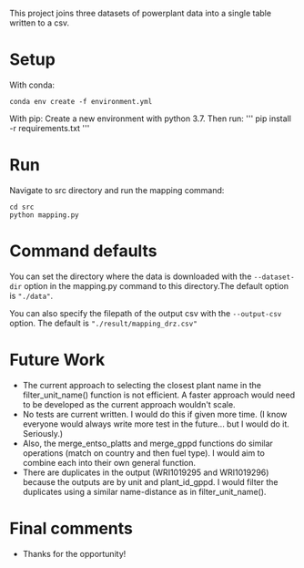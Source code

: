 
This project joins three datasets of powerplant data into a single table written to a csv.


# Setup

With conda: 
```
conda env create -f environment.yml
```

With pip: 
Create a new environment with python 3.7. Then run: 
'''
 pip install -r requirements.txt 
'''

# Run

Navigate to src directory and run the mapping command:
```
cd src
python mapping.py
```


# Command defaults

You can set the directory where the data is downloaded with the
`--dataset-dir` option in the mapping.py command to this directory.The default option is `"./data"`.

You can also specify the filepath of the output csv with the `--output-csv` option. The default is `"./result/mapping_drz.csv"`


# Future Work

 - The current approach to selecting the closest plant name in the filter_unit_name() function is not efficient. A faster approach would need to be developed as the current approach wouldn't scale. 
 - No tests are current written. I would do this if given more time. (I know everyone would always write more test in the future... but I would do it. Seriously.)
 - Also, the merge_entso_platts and merge_gppd functions do similar operations (match on country and then fuel type). I would aim to combine each into their own general function. 
 - There are duplicates in the output (WRI1019295 and WRI1019296) because the outputs are by unit and plant_id_gppd. I would filter the duplicates using a similar name-distance as in filter_unit_name(). 

# Final comments

 - Thanks for the opportunity!